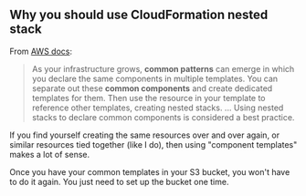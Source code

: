 ## Why you should use CloudFormation nested stack

From [AWS docs](https://docs.aws.amazon.com/AWSCloudFormation/latest/UserGuide/using-cfn-nested-stacks.html): 
> As your infrastructure grows, **common patterns** can emerge in which you declare the same components in multiple templates. You can separate out these **common components** and create dedicated templates for them. Then use the resource in your template to reference other templates, creating nested stacks.
...
Using nested stacks to declare common components is considered a best practice.

If you find yourself creating the same resources over and over again, or similar resources tied together (like I do), then using "component templates" makes a lot of sense.

Once you have your common templates in your S3 bucket, you won't have to do it again. You just need to set up the bucket one time.